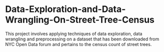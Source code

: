 # Data-Exploration-and-Data-Wrangling-On-Street-Tree-Census
This project involves applying techniques of data exploration, data wrangling and preprocessing on a dataset that has been downloaded from NYC Open Data forum and pertains to the census count of street trees.
